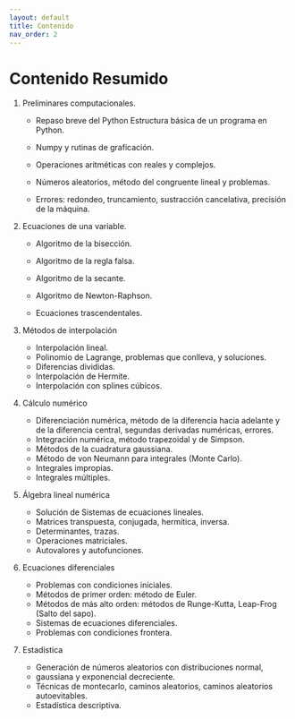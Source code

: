 ```yaml
---
layout: default
title: Contenido
nav_order: 2
---
```




# Contenido Resumido

1. Preliminares computacionales.
    - Repaso breve del Python   Estructura básica de un programa en Python.
    
    - Numpy y rutinas de graficación. 
    
    - Operaciones aritméticas con reales y complejos.
    
    - Números aleatorios, método del congruente lineal y problemas.
    
    - Errores: redondeo, truncamiento, sustracción cancelativa, precisión
    de la máquina.

2. Ecuaciones de una variable.

    - Algoritmo de la bisección.
    
    - Algoritmo de la regla falsa.
    
    - Algoritmo de la secante.
    
    - Algoritmo de Newton-Raphson.
    
    - Ecuaciones trascendentales.


3. Métodos de interpolación

    - Interpolación lineal.
    - Polinomio de Lagrange, problemas que conlleva, y soluciones.
    - Diferencias divididas.
    - Interpolación de Hermite.
    - Interpolación con splines cúbicos.


4. Cálculo numérico

    - Diferenciación numérica, método de la diferencia hacia adelante y
    de la diferencia central, segundas derivadas numéricas, errores.
    - Integración numérica, método trapezoidal y de Simpson.
    - Métodos de la cuadratura gaussiana.
    - Método de von Neumann para integrales (Monte Carlo).
    - Integrales impropias.
    - Integrales múltiples.

5. Álgebra lineal numérica

    - Solución de Sistemas de ecuaciones lineales.
    - Matrices transpuesta, conjugada, hermítica, inversa.
    - Determinantes, trazas.
    - Operaciones matriciales.
    - Autovalores y autofunciones.


6. Ecuaciones diferenciales

    - Problemas con condiciones iniciales.
    - Métodos de primer orden: método de Euler.
    - Métodos de más alto orden: métodos de Runge-Kutta, Leap-Frog
    (Salto del sapo).
    - Sistemas de ecuaciones diferenciales.
    - Problemas con condiciones frontera.


7. Estadistica

    - Generación de números aleatorios con distribuciones normal,
    - gaussiana y exponencial decreciente.
    - Técnicas de montecarlo, caminos aleatorios, caminos aleatorios autoevitables.
    - Estadística descriptiva.